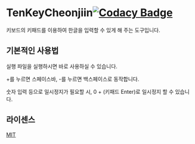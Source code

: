 # TenKeyCheonjiin[![Codacy Badge](https://app.codacy.com/project/badge/Grade/008ef42e2b8943a1865f0ed07aa9a976)](https://www.codacy.com/gh/soumt-r/TenKeyCheonjiin/dashboard?utm_source=github.com&amp;utm_medium=referral&amp;utm_content=soumt-r/TenKeyCheonjiin&amp;utm_campaign=Badge_Grade)

키보드의 키패드를 이용하여 한글을 입력할 수 있게 해 주는 도구입니다.

## 기본적인 사용법

실행 파일을 실행하시면 바로 사용하실 수 있습니다.

+를 누르면 스페이스바, -를 누르면 백스페이스로 동작합니다.

숫자 입력 등으로 일시정지가 필요할 시, 0 + (키패드 Enter)로 일시정지 할 수 있습니다.

## 라이센스

[MIT](https://choosealicense.com/licenses/mit/)
